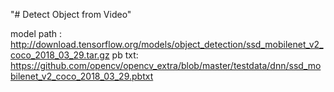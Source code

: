 "# Detect Object from Video"

model path : http://download.tensorflow.org/models/object_detection/ssd_mobilenet_v2_coco_2018_03_29.tar.gz
pb txt: https://github.com/opencv/opencv_extra/blob/master/testdata/dnn/ssd_mobilenet_v2_coco_2018_03_29.pbtxt
